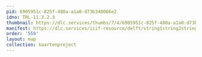 ```yaml
---
pid: 6905951c-825f-480a-a1a0-d73b340066e2
idno: TRL-11.3.2.3
thumbnail: https://dlc.services/thumbs/7/4/6905951c-825f-480a-a1a0-d73b340066e2/full/400,339/0/default.jpg
manifest: https://dlc.services/iiif-resource/delft/string1string2string3/kaartenproject-2007/TRL-11.3.2.3
order: '559'
layout: map
collection: kaartenproject
---
```

